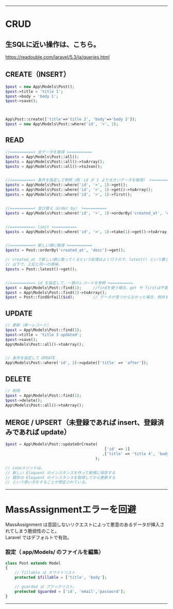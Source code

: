 __________________________________________________________________________________________________________________
# CRUD

## 生SQLに近い操作は、こちら。
https://readouble.com/laravel/5.3/ja/queries.html  


## CREATE（INSERT）
```php
$post = new App\Models\Post();
$post->title = 'title 1';
$post->body = 'body 1';
$post->save();



App\Post::create(['title'=>'title 2', 'body'=>'body 2']);
$post = new App\Models\Post::where('id', '>', 1);
```


## READ
```php
//==========< 全データを取得 >==========
$posts = App\Models\Post::all();
$posts = App\Models\Post::all()->toArray();
$posts = App\Models\Post::all()->toJson();


//==========< 条件を指定して参照（例：id が 1 より大きいデータを取得） >==========
$posts = App\Models\Post::where('id', '>', 1)->get();
$posts = App\Models\Post::where('id', '>', 1)->get()->toArray();
$posts = App\Models\Post::where('id', '>', 1)->first();


//==========< 並び替え（order by） >==========
$posts = App\Models\Post::where('id', '>', 1)->orderBy('created_at', 'desc')->get()->toArray();


//==========< limit >==========
$posts = App\Models\Post::where('id', '>', 1)->take(1)->get()->toArray();


//==========< 新しい順に取得 >==========
$posts = Post::orderBy('created_at', 'desc')->get();

// created_at で新しい順に取ってくるという処理はよく行うので、latest() という書き方も用意されている。
// 以下で、上記と同一の意味。
$posts = Post::latest()->get();


//==========< id を指定して、一意のレコードを参照 >==========
$post = App\Models\Post::find(1);     //findを使う場合、get や firstは不要
$post = App\Models\Post::find(1)->toArray();
$post = Post::findOrFail($id);        // データが見つからなかった場合、例外を返す。

```

## UPDATE
```php
// 更新（単一レコード）
$post = App\Models\Post::find(1);
$post->title = 'title 3 updated';
$post->save();
App\Models\Post::all()->toArray();


// 条件を指定して UPDATE
App\Models\Post::where('id', 2)->update(['title' => 'after']);
```

## DELETE
```php
// 削除
$post = App\Models\Post::find(1);
$post->delete();
App\Models\Post::all()->toArray();
```

## MERGE / UPSERT（未登録であれば insert、登録済みであれば update）
```php
$post = App\Models\Post::updateOrCreate(
                                           ['id' => 1]
                                          ,['title' => 'title 4', 'body' => 'body 4']
                                       );

// saveメソッドは、
// 新しい Eloquent のインスタンスを作って新規に保存する
// 既存の Eloquent のインスタンスを取得してから更新する
// という使い方をすることが想定されている。
```


__________________________________________________________________________________________________________________
# MassAssignmentエラーを回避
MassAssignment は意図しないリクエストによって悪意のあるデータが挿入されてしまう脆弱性のこと。  
Laravel ではデフォルトで有効。  

### 設定（ app/Models/ のファイルを編集）
```php
class Post extends Model
{
    // fillable は ホワイトリスト
    protected $fillable = ['title', 'body'];

    // guarded は ブラックリスト。
    protected $guarded = ['id', 'email','password'];
}
```

________________________________________________________________________________________________________

